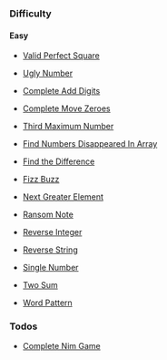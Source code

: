 ### Difficulty

#### Easy

- [Valid Perfect Square][validPerfectSquare]

- [Ugly Number][uglyNumber]

- [Complete Add Digits][addDigits]

- [Complete Move Zeroes][moveZeroes]

- [Third Maximum Number][thirdMaxNum]

- [Find Numbers Disappeared In Array][findNumsDisappearedInArray]

- [Find the Difference][findTheDifference]

- [Fizz Buzz][fizzBuzz]

- [Next Greater Element][nextGreaterEl]

- [Ransom Note][ransomNote]

- [Reverse Integer][reverseInteger]

- [Reverse String][reverseString]

- [Single Number][singleNumber]

- [Two Sum][twoSum]

- [Word Pattern][wordPattern]

### Todos

- [Complete Nim Game][nimGame]


[nimGame]: https://github.com/tbuchannan/leetCode_hackerRank/blob/master/Easy/nimGame.js

[validPerfectSquare]: https://github.com/tbuchannan/leetCode_hackerRank/blob/master/Easy/validPerfectSquare.js

[uglyNumber]: https://github.com/tbuchannan/leetCode_hackerRank/blob/master/Easy/uglyNumber.js

[addDigits]: https://github.com/tbuchannan/leetCode_hackerRank/blob/master/Easy/addDigits.js

[moveZeroes]: https://github.com/tbuchannan/leetCode_hackerRank/blob/master/Easy/moveZeroes.js

[thirdMaxNum]: https://github.com/tbuchannan/leetCode_hackerRank/blob/master/Easy/thirdMaximumNumber.js

[findNumsDisappearedInArray]: https://github.com/tbuchannan/leetCode_hackerRank/blob/master/Easy/findNumsDisappearedInArray.js

[findTheDifference]: https://github.com/tbuchannan/leetCode_hackerRank/blob/master/Easy/findTheDifference.js

[fizzBuzz]: https://github.com/tbuchannan/leetCode_hackerRank/blob/master/Easy/fizzBuzz.js

[nextGreaterEl]: https://github.com/tbuchannan/leetCode_hackerRank/blob/master/Easy/nextGreaterEl.js

[ransomNote]: https://github.com/tbuchannan/leetCode_hackerRank/blob/master/Easy/ransomNote.js

[reverseInteger]: https://github.com/tbuchannan/leetCode_hackerRank/blob/master/Easy/reverseInteger.js

[reverseString]: https://github.com/tbuchannan/leetCode_hackerRank/blob/master/Easy/reverseString.js

[singleNumber]: https://github.com/tbuchannan/leetCode_hackerRank/blob/master/Easy/singleNumber.js

[twoSum]: https://github.com/tbuchannan/leetCode_hackerRank/blob/master/Easy/twoSum.js

[wordPattern]: https://github.com/tbuchannan/leetCode_hackerRank/blob/master/Easy/wordPattern.js
